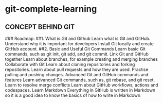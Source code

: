 # git-complete-learning

<h2>CONCEPT BEHIND GIT</h2>
### Roadmap:
##1. What is Git and Github
  Learn what is Git and GitHub.
  Understand why it is important for developers
  Install Git locally and create GitHub account.
##2. Basic and Useful Git Commands
Learn basic Git commands, such as git init, git add, and git commit.
Link Git and GitHub together
Learn about branches, for example creating and merging branches
Collaborate with Git
Learn about cloning repositories and forking repositories.
Learn about pull requests and how they are used.
Practise pulling and pushing changes.
Advanced Git and GitHub commands and features
Learn advanced Git commands, such as, git rebase, and git reset.
Learn to resolve merge conflicts
Learn about GitHub workflows, actions and codespaces.
Learn Markdown
Everything in GitHub is written in Markdown so it is a good idea to know the basics of how to write in Markdown.
